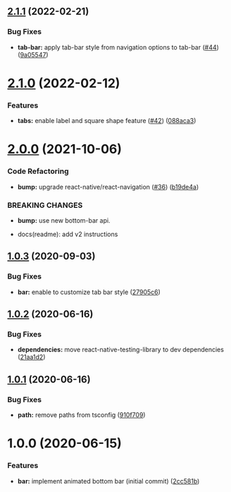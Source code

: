## [2.1.1](https://github.com/Jm-Zion/rn-wave-bottom-bar/compare/v2.1.0...v2.1.1) (2022-02-21)


### Bug Fixes

* **tab-bar:** apply tab-bar style from navigation options to tab-bar ([#44](https://github.com/Jm-Zion/rn-wave-bottom-bar/issues/44)) ([9a05547](https://github.com/Jm-Zion/rn-wave-bottom-bar/commit/9a0554781ab27b59543b6629a7f40c1eedd9301b))

# [2.1.0](https://github.com/Jm-Zion/rn-wave-bottom-bar/compare/v2.0.0...v2.1.0) (2022-02-12)


### Features

* **tabs:** enable label and square shape feature ([#42](https://github.com/Jm-Zion/rn-wave-bottom-bar/issues/42)) ([088aca3](https://github.com/Jm-Zion/rn-wave-bottom-bar/commit/088aca32ae5fe9aa4b6f6db3320722c4af9d70f2))

# [2.0.0](https://github.com/Jm-Zion/rn-wave-bottom-bar/compare/v1.0.3...v2.0.0) (2021-10-06)


### Code Refactoring

* **bump:** upgrade react-native/react-navigation ([#36](https://github.com/Jm-Zion/rn-wave-bottom-bar/issues/36)) ([b19de4a](https://github.com/Jm-Zion/rn-wave-bottom-bar/commit/b19de4ae2024d787a2af97e1bba5b4ebe0de8546))


### BREAKING CHANGES

* **bump:** use new bottom-bar api.

* docs(readme): add v2 instructions

## [1.0.3](https://github.com/Jm-Zion/rn-wave-bottom-bar/compare/v1.0.2...v1.0.3) (2020-09-03)


### Bug Fixes

* **bar:** enable to customize tab bar style ([27905c6](https://github.com/Jm-Zion/rn-wave-bottom-bar/commit/27905c6a9dc76f5d3a389d828536e10a294e371f))

## [1.0.2](https://github.com/Jm-Zion/rn-wave-bottom-bar/compare/v1.0.1...v1.0.2) (2020-06-16)


### Bug Fixes

* **dependencies:** move react-native-testing-library to dev dependencies ([21aa1d2](https://github.com/Jm-Zion/rn-wave-bottom-bar/commit/21aa1d24eeb68c8ae491b997df9a832c8c54038d))

## [1.0.1](https://github.com/Jm-Zion/rn-wave-bottom-bar/compare/v1.0.0...v1.0.1) (2020-06-16)


### Bug Fixes

* **path:** remove paths from tsconfig ([910f709](https://github.com/Jm-Zion/rn-wave-bottom-bar/commit/910f709c77c0c393b79e12169cf7809758d83e0b))

# 1.0.0 (2020-06-15)


### Features

* **bar:** implement animated bottom bar (initial commit) ([2cc581b](https://github.com/Jm-Zion/rn-wave-bottom-bar/commit/2cc581bca0bd043f7b75c25df972cdeb6e35c493))
